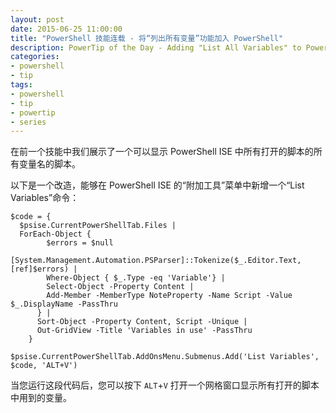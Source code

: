 ```yaml
---
layout: post
date: 2015-06-25 11:00:00
title: "PowerShell 技能连载 - 将“列出所有变量”功能加入 PowerShell"
description: PowerTip of the Day - Adding "List All Variables" to PowerShell ISE
categories:
- powershell
- tip
tags:
- powershell
- tip
- powertip
- series
---
```

在前一个技能中我们展示了一个可以显示 PowerShell ISE 中所有打开的脚本的所有变量名的脚本。

以下是一个改造，能够在 PowerShell ISE 的“附加工具”菜单中新增一个“List Variables”命令：

    $code = {
      $psise.CurrentPowerShellTab.Files |
      ForEach-Object {
            $errors = $null
            [System.Management.Automation.PSParser]::Tokenize($_.Editor.Text, [ref]$errors) |
            Where-Object { $_.Type -eq 'Variable'} |
            Select-Object -Property Content |
            Add-Member -MemberType NoteProperty -Name Script -Value $_.DisplayName -PassThru
          } |
          Sort-Object -Property Content, Script -Unique |
          Out-GridView -Title 'Variables in use' -PassThru
        }

    $psise.CurrentPowerShellTab.AddOnsMenu.Submenus.Add('List Variables', $code, 'ALT+V')

当您运行这段代码后，您可以按下 `ALT`+`V` 打开一个网格窗口显示所有打开的脚本中用到的变量。

<!--本文国际来源：[Adding "List All Variables" to PowerShell ISE](http://community.idera.com/powershell/powertips/b/tips/posts/adding-quot-list-all-variables-quot-to-powershell-ise)-->
